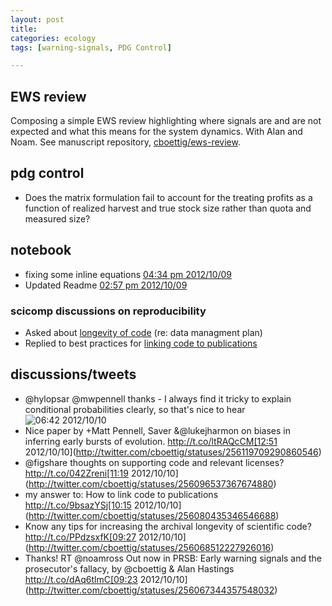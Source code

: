 ```yaml
---
layout: post
title: 
categories: ecology
tags: [warning-signals, PDG Control]

---
```


## EWS review

Composing a simple EWS review highlighting where signals are and are not expected and what this means for the system dynamics.  With Alan and Noam.  See manuscript repository, [cboettig/ews-review](https://github.com/cboettig/ews-review). 


## pdg control 

* Does the matrix formulation fail to account for the treating profits as a function of realized harvest and true stock size rather than quota and measured size?


## notebook 

- fixing some inline equations [04:34 pm 2012/10/09](https://github.com/cboettig/labnotebook/commit/262b8d284b34162780ab5e62402a2763aa4e6a09)
- Updated Readme [02:57 pm 2012/10/09](https://github.com/cboettig/labnotebook/commit/789ba68b31a87e2427a67bab58312de162e9bc96)


### scicomp discussions on reproducibility

* Asked about [longevity of code](http://scicomp.stackexchange.com/questions/3462/increasing-the-archival-longevity-of-code) (re: data managment plan)
* Replied to best practices for [linking code to publications](http://scicomp.stackexchange.com/questions/661/how-to-link-code-to-publications/3463#3463)



## discussions/tweets

* @hylopsar @mwpennell thanks - I always find it tricky to explain conditional probabilities clearly, so that's nice to hear![06:42 2012/10/10](http://twitter.com/cboettig/statuses/256208169267785731)
* Nice paper by +Matt Pennell, Saver &amp;@lukejharmon on biases in inferring early bursts of evolution. http://t.co/ltRAQcCM[12:51 2012/10/10](http://twitter.com/cboettig/statuses/256119709290860546)
* @figshare thoughts on supporting code and relevant licenses? http://t.co/042Zreni[11:19 2012/10/10](http://twitter.com/cboettig/statuses/256096537367674880)
* my answer to: How to link code to publications http://t.co/9bsazYSj[10:15 2012/10/10](http://twitter.com/cboettig/statuses/256080435346546688)
* Know any tips for increasing the archival longevity of scientific code? http://t.co/PPdzsxfK[09:27 2012/10/10](http://twitter.com/cboettig/statuses/256068512227926016)
* Thanks! RT @noamross Out now in PRSB: Early warning signals and the prosecutor's fallacy, by @cboettig &amp; Alan Hastings http://t.co/dAq6tlmC[09:23 2012/10/10](http://twitter.com/cboettig/statuses/256067344357548032)

